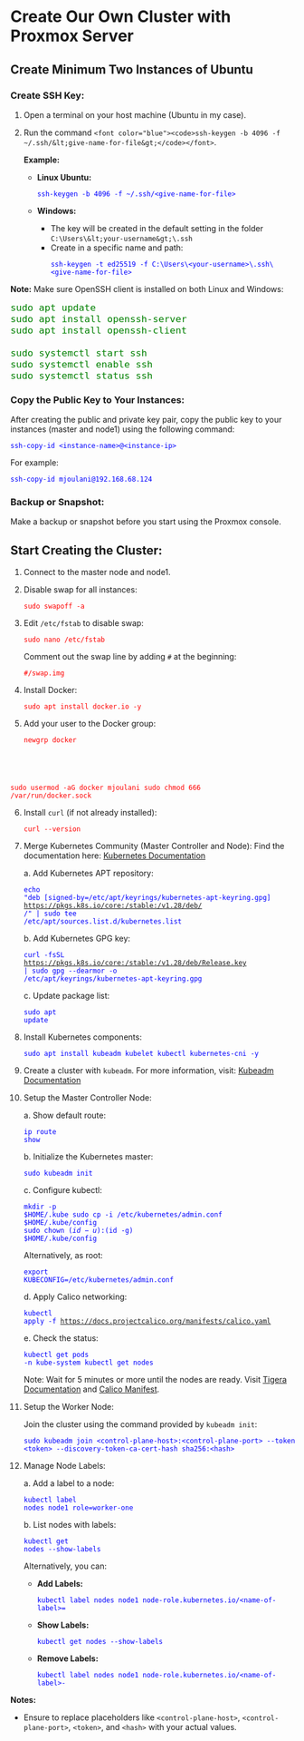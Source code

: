 # Create Our Own Cluster with Proxmox Server

## Create Minimum Two Instances of Ubuntu

### Create SSH Key:

1. Open a terminal on your host machine (Ubuntu in my case).
2. Run the command `<font color="blue"><code>ssh-keygen -b 4096 -f ~/.ssh/&lt;give-name-for-file&gt;</code></font>`. 

   **Example:**

   - **Linux Ubuntu:**
       <pre><font color="blue"><code>ssh-keygen -b 4096 -f ~/.ssh/&lt;give-name-for-file&gt;</code></font></pre>

   - **Windows:**
       - The key will be created in the default setting in the folder `C:\Users\&lt;your-username&gt;\.ssh`
       - Create in a specific name and path:
           <pre><font color="blue"><code>ssh-keygen -t ed25519 -f C:\Users\&lt;your-username&gt;\.ssh\&lt;give-name-for-file&gt;</code></font></pre>

**Note:** Make sure OpenSSH client is installed on both Linux and Windows:

<pre><font size="4" color="green"><code>sudo apt update
sudo apt install openssh-server
sudo apt install openssh-client

sudo systemctl start ssh
sudo systemctl enable ssh
sudo systemctl status ssh</code></font></pre>

### Copy the Public Key to Your Instances:

After creating the public and private key pair, copy the public key to your instances (master and node1) using the following command:

<pre><font color="blue"><code>ssh-copy-id &lt;instance-name&gt;@&lt;instance-ip&gt;</code></font></pre>

For example:

<pre><font color="blue"><code>ssh-copy-id mjoulani@192.168.68.124</code></font></pre>

### Backup or Snapshot:

Make a backup or snapshot before you start using the Proxmox console.

## Start Creating the Cluster:

1. Connect to the master node and node1.
2. Disable swap for all instances:
    <pre><font color="red"><code>sudo swapoff -a</code></font></pre>

3. Edit `/etc/fstab` to disable swap:
    <pre><font color="red"><code>sudo nano /etc/fstab</code></font></pre>
    Comment out the swap line by adding `#` at the beginning:
    <pre><font color="red"><code>#/swap.img</code></font></pre>

4. Install Docker:
    <pre><font color="red"><code>sudo apt install docker.io -y</code></font></pre>

5. Add your user to the Docker group:
    <pre><font color="red"><code>newgrp docker
sudo usermod -aG docker mjoulani
sudo chmod 666 /var/run/docker.sock</code></font></pre>

6. Install `curl` (if not already installed):
    <pre><font color="red"><code>curl --version</code></font></pre>

7. Merge Kubernetes Community (Master Controller and Node):
    Find the documentation here: <a href="https://kubernetes.io/blog/2023/08/15/pkgs-k8s-io-introduction/">Kubernetes Documentation</a>

    a. Add Kubernetes APT repository:
        <pre><font color="blue"><code>echo "deb [signed-by=/etc/apt/keyrings/kubernetes-apt-keyring.gpg] https://pkgs.k8s.io/core:/stable:/v1.28/deb/ /" | sudo tee /etc/apt/sources.list.d/kubernetes.list</code></font></pre>

    b. Add Kubernetes GPG key:
        <pre><font color="blue"><code>curl -fsSL https://pkgs.k8s.io/core:/stable:/v1.28/deb/Release.key | sudo gpg --dearmor -o /etc/apt/keyrings/kubernetes-apt-keyring.gpg</code></font></pre>

    c. Update package list:
        <pre><font color="blue"><code>sudo apt update</code></font></pre>

8. Install Kubernetes components:
    <pre><font color="blue"><code>sudo apt install kubeadm kubelet kubectl kubernetes-cni -y</code></font></pre>

9. Create a cluster with `kubeadm`. For more information, visit: <a href="https://kubernetes.io/docs/setup/production-environment/tools/kubeadm/create-cluster-kubeadm/">Kubeadm Documentation</a>

10. Setup the Master Controller Node:

    a. Show default route:
        <pre><font color="blue"><code>ip route show</code></font></pre>

    b. Initialize the Kubernetes master:
        <pre><font color="blue"><code>sudo kubeadm init</code></font></pre>

    c. Configure kubectl:
        <pre><font color="blue"><code>mkdir -p $HOME/.kube
sudo cp -i /etc/kubernetes/admin.conf $HOME/.kube/config
sudo chown $(id -u):$(id -g) $HOME/.kube/config</code></font></pre>

    Alternatively, as root:
        <pre><font color="blue"><code>export KUBECONFIG=/etc/kubernetes/admin.conf</code></font></pre>

    d. Apply Calico networking:
        <pre><font color="blue"><code>kubectl apply -f https://docs.projectcalico.org/manifests/calico.yaml</code></font></pre>

    e. Check the status:
        <pre><font color="blue"><code>kubectl get pods -n kube-system
kubectl get nodes</code></font></pre>
        Note: Wait for 5 minutes or more until the nodes are ready. Visit <a href="https://docs.tigera.io/">Tigera Documentation</a> and <a href="https://github.com/projectcalico/calico/blob/master/manifests/calico.yaml">Calico Manifest</a>.

11. Setup the Worker Node:

    Join the cluster using the command provided by `kubeadm init`:
    <pre><font color="blue"><code>sudo kubeadm join &lt;control-plane-host&gt;:&lt;control-plane-port&gt; --token &lt;token&gt; --discovery-token-ca-cert-hash sha256:&lt;hash&gt;</code></font></pre>

12. Manage Node Labels:

    a. Add a label to a node:
        <pre><font color="blue"><code>kubectl label nodes node1 role=worker-one</code></font></pre>

    b. List nodes with labels:
        <pre><font color="blue"><code>kubectl get nodes --show-labels</code></font></pre>

    Alternatively, you can:

    - **Add Labels:**
        <pre><font color="blue"><code>kubectl label nodes node1 node-role.kubernetes.io/&lt;name-of-label&gt;=</code></font></pre>

    - **Show Labels:**
        <pre><font color="blue"><code>kubectl get nodes --show-labels</code></font></pre>

    - **Remove Labels:**
        <pre><font color="blue"><code>kubectl label nodes node1 node-role.kubernetes.io/&lt;name-of-label&gt;-</code></font></pre>

**Notes:**
- Ensure to replace placeholders like `<control-plane-host>`, `<control-plane-port>`, `<token>`, and `<hash>` with your actual values.
